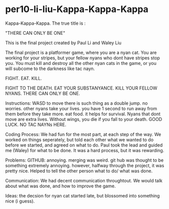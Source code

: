 per10-li-liu-Kappa-Kappa-Kappa
========================

Kappa-Kappa-Kappa. 
The true title is :

"THERE CAN ONLY BE ONE"

This is the final project created by Paul Li and Waley Liu

The final project is a platformer game, where you are a nyan cat. 
You are working for your stripes, but your fellow nyans who dont have stripes stop you. 
You must kill and destroy all the other nyan cats in the game, or you 
will subcome to the darkness like tac nayn. 

FIGHT. 
EAT.
KILL.

FIGHT TO THE DEATH. 
EAT YOUR SUBSTANYANCE. 
KILL YOUR FELLOW NYANS. 
THERE CAN ONLY BE ONE. 

Instructions:
WASD to move
there is such thing as a double jump. no worries. 
other nyans take your lives. you have 1 second to run away from them before they take more.
eat food. it helps for survival. 
Nyans that dont move are extra lives. 
Without wings, you die if you fall to your death. 
GOOD LUCK. 
NO TAC NAYNs HERE. 

Coding Process:
We had fun for the most part, at each step of the way. 
We worked on things seperately, but told each other what we wanted to do 
before we started, and agreed on what to do.
Paul took the lead and guided me (Waley) for what
to be done. It was a hard process, but it was rewarding. 

Problems:
GITHUB:
annoying. 
merging was weird.
git hub was thought to be something extremely annoying. 
however, halfway through the project, it was pretty nice. 
Helped to tell the other person what to do/ 
what was done. 

Communication:
We had decent communication throughtout. 
We would talk about what was done, and how to 
improve the game. 

Ideas:
the decsion for nyan cat started late, 
but blossomed into something nice (i guess). 
